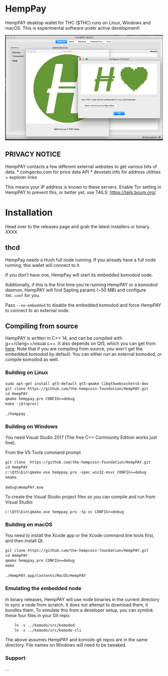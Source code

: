 # HempPay

HempPAY desktop wallet for THC ($THC) runs on Linux, Windows and macOS.
This is experimental software under active development!

![Screenshots](hemppay.png?raw=true)

## PRIVACY NOTICE

HempPAY contacts a few different external websites to get various
bits of data.
    * coingecko.com for price data API
    * dexstats.info for address utilities + explorer links

This means your IP address is known to these servers. Enable Tor setting
in HempPAY to prevent this, or better yet, use TAILS: https://tails.boum.org/

# Installation

Head over to the releases page and grab the latest installers or binary. XXXX

## thcd

HempPay needs a Hush full node running. If you already have a full node running, this wallet will connect to it.

If you don't have one, HempPay will start its embedded komodod node.

Additionally, if this is the first time you're running HempPAY or a komodod daemon, HempPAY will find Sapling params (~50 MB) and configure `THC.conf` for you. 

Pass `--no-embedded` to disable the embedded komodod and force HempPAY to connect to an external node.

## Compiling from source

HempPAY is written in C++ 14, and can be compiled with g++/clang++/visual
c++. It also depends on Qt5, which you can get from
[here](https://www.qt.io/download). Note that if you are compiling from source,
you won't get the embedded komodod by default. You can either run an external
komodod, or compile komodod as well.


### Building on Linux

```
sudo apt-get install qt5-default qt5-qmake libqt5websockets5-dev
git clone https://github.com/the-hempcoin-foundation/HempPAY.git
cd HempPAY
qmake hemppay.pro CONFIG+=debug
make -j$(nproc)

./hemppay
```

### Building on Windows
You need Visual Studio 2017 (The free C++ Community Edition works just fine). 

From the VS Tools command prompt
```
git clone  https://github.com/the-hempcoin-foundation/HempPAY.git
cd HempPAY
c:\Qt5\bin\qmake.exe hemppay.pro -spec win32-msvc CONFIG+=debug
nmake

debug\HempPAY.exe
```

To create the Visual Studio project files so you can compile and run from Visual Studio:
```
c:\Qt5\bin\qmake.exe hemppay.pro -tp vc CONFIG+=debug
```

### Building on macOS
You need to install the Xcode app or the Xcode command line tools first, and then install Qt. 

```
git clone https://github.com/the-hempcoin-foundation/HempPAY.git
cd HempPAY
qmake hemppay.pro CONFIG+=debug
make

./HempPAY.app/Contents/MacOS/HempPAY
```

### Emulating the embedded node

In binary releases, HempPAY will use node binaries in the current directory to sync a node from scratch.
It does not attempt to download them, it bundles them. To simulate this from a developer setup, you can symlink
these four files in your Git repo:

```
    ln -s ../komodo/src/komodod
    ln -s ../komodo/src/komodo-cli
```

The above assumes HempPAY and komodo git repos are in the same directory. File names on Windows will need to be tweaked.

### Support

...
